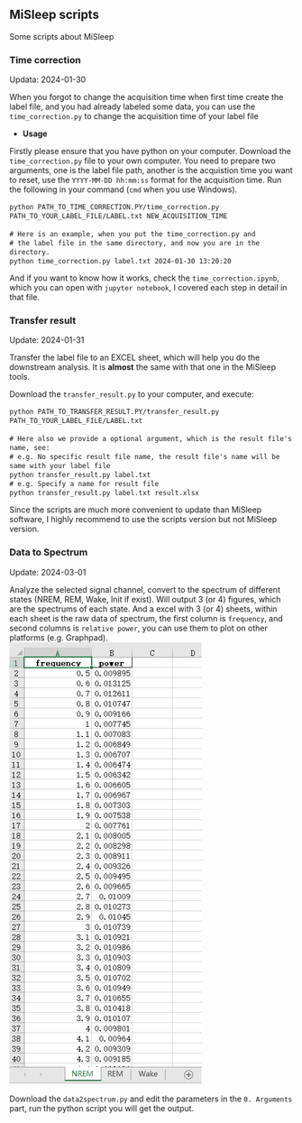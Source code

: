 ## MiSleep scripts

Some scripts about MiSleep

### Time correction
Updata: 2024-01-30

When you forgot to change the acquisition time when first time create the label file, and you had already labeled some data, you can use the `time_correction.py` to change the acquisition time of your label file

- **Usage**

Firstly please ensure that you have python on your computer.
Download the `time_correction.py` file to your own computer. You need to prepare two arguments, one is the label file path, another is the acquistion time you want to reset, use the `YYYY-MM-DD hh:mm:ss` format for the acquisition time.
Run the following in your command (`cmd` when you use Windows).

```shell
python PATH_TO_TIME_CORRECTION.PY/time_correction.py PATH_TO_YOUR_LABEL_FILE/LABEL.txt NEW_ACQUISITION_TIME

# Here is an example, when you put the time_correction.py and
# the label file in the same directory, and now you are in the directory.
python time_correction.py label.txt 2024-01-30 13:20:20
```

And if you want to know how it works, check the `time_correction.ipynb`, which you can open with `jupyter notebook`, I covered each step in detail in that file.

### Transfer result
Update: 2024-01-31

Transfer the label file to an EXCEL sheet, which will help you do the downstream analysis. It is **almost** the same 
with that one in the MiSleep tools.

Download the `transfer_result.py` to your computer, and execute:
```shell
python PATH_TO_TRANSFER_RESULT.PY/transfer_result.py PATH_TO_YOUR_LABEL_FILE/LABEL.txt

# Here also we provide a optional argument, which is the result file's name, see:
# e.g. No specific result file name, the result file's name will be same with your label file
python transfer_result.py label.txt
# e.g. Specify a name for result file
python transfer_result.py label.txt result.xlsx 
```

Since the scripts are much more convenient to update than MiSleep software, I highly recommend to use the 
scripts version but not MiSleep version.

### Data to Spectrum
Update: 2024-03-01

Analyze the selected signal channel, convert to the spectrum of different states (NREM, REM, Wake, Init if exist). Will output 3 (or 4) figures, which are the spectrums of each state.
And a excel with 3 (or 4) sheets, within each sheet is the raw data of spectrum, the first column is `frequency`, and second columns is `relative power`, you can use them to plot on other platforms (e.g. Graphpad). 
![output excel](resources/image.png)

Download the `data2spectrum.py` and edit the parameters in the `0. Arguments` part, run the python script you will get the output.
